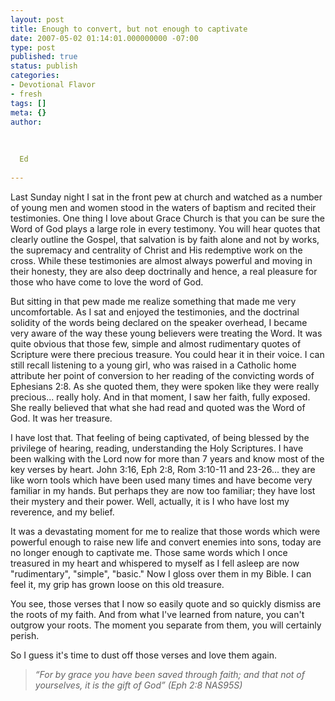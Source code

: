 ```yaml
---
layout: post
title: Enough to convert, but not enough to captivate
date: 2007-05-02 01:14:01.000000000 -07:00
type: post
published: true
status: publish
categories:
- Devotional Flavor
- fresh
tags: []
meta: {}
author:
  
  
  
  Ed
  
---
```

<p>Last Sunday night I sat in the front pew at church and watched as a number of young men and women stood in the waters of baptism and recited their testimonies.  One thing I love about Grace Church is that you can be sure the Word of God plays a large role in every testimony.  You will hear quotes that clearly outline the Gospel, that salvation is by faith alone and not by works, the supremacy and centrality of Christ and His redemptive work on the cross.  While these testimonies are almost always powerful and moving in their honesty,  they are also deep doctrinally and hence, a real pleasure for those who have come to love the word of God.</p>
<p>But sitting in that pew made me realize something that made me very uncomfortable.  As I sat and enjoyed the testimonies, and the doctrinal solidity of the words being declared on the speaker overhead,  I became very aware of the way these young believers were treating the Word.  It was quite obvious that those few, simple and almost rudimentary quotes of Scripture were there precious treasure. You could hear it in their voice.  I can still recall listening to a young girl, who was raised in a Catholic home attribute her point of conversion to her reading of the convicting words of Ephesians 2:8.   As she quoted them, they were spoken like they were really precious... really holy.  And in that moment, I saw her faith, fully exposed.  She really believed that what she had read and quoted was the Word of God. It was her treasure.</p>
<p>I have lost that.  That feeling of being captivated, of being blessed by the privilege of hearing, reading, understanding the Holy Scriptures.  I have been walking with the Lord now for more than 7 years and know most of the key verses by heart.  John 3:16, Eph 2:8, Rom 3:10-11 and 23-26... they are like worn tools which have been used many times and have become very familiar in my hands.  But perhaps they are now too familiar; they have lost their mystery and their power.  Well, actually, it is I who have lost my reverence, and my belief.</p>
<p>It was a devastating moment for me to realize that those words which were powerful enough to raise new life and convert enemies into sons, today are no longer enough to captivate me.  Those same words which I once treasured in my heart and whispered to myself as I fell asleep are now "rudimentary", "simple", "basic." Now I gloss over them in my Bible.  I can feel it, my grip has grown loose on this old treasure.</p>
<p>You see, those verses that I now so easily quote and so quickly dismiss are the roots of my faith.  And from what I've learned from nature, you can't outgrow your roots.  The moment you separate from them, you will certainly perish.</p>
<p>So I guess it's time to dust off those verses and love them again.</p>
<blockquote><p><em>“For by grace you have been saved through faith; and that not of yourselves, it is the gift of God” (Eph 2:8 NAS95S) </em></p></blockquote>
